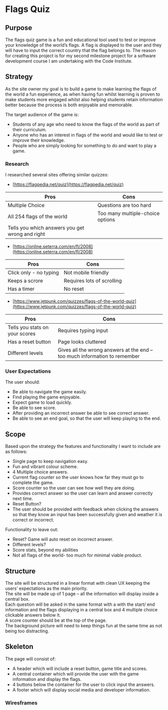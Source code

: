 # Flags Quiz

## Purpose

The flags quiz game is a fun and educational tool used to test or improve your knowledge of the world’s flags. A flag is displayed to the user and they will have to input the correct country that the flag belongs to. 
The reason for creating this project is for my second milestone project for a software development course I am undertaking with the Code Institute.

## Strategy

As the site owner my goal is to build a game to make learning the flags of the world a fun experience, as when having fun whilst learning is proven to make students more engaged whilst also helping students retain information better because the process is both enjoyable and memorable. 

The target audience of the game is:

- Students of any age who need to know the flags of the world as part of their curriculum.
- Anyone who has an interest in flags of the world and would like to test or improve their knowledge.
- People who are simply looking for something to do and want to play a game. 

### Research

I researched several sites offering similar quizzes: 

- [https://flagpedia.net/quiz](https://flagpedia.net/quiz)

Pros | Cons      
---|---
Multiple Choice | Questions are too hard
All 254 flags of the world | Too many multiple-choice options
Tells you which answers you get wrong and right |

- [https://online.seterra.com/en/fl/2008](https://online.seterra.com/en/fl/2008)

Pros | Cons      
---|---
Click only - no typing | Not mobile friendly
Keeps a scrore | Requires lots of scrolling
 Has a timer | No reset

 - [https://www.jetpunk.com/quizzes/flags-of-the-world-quiz](https://www.jetpunk.com/quizzes/flags-of-the-world-quiz)

 Pros | Cons      
---|---
Tells you stats on your scores | Requires typing input
Has a reset button | Page looks cluttered
Different levels | Gives all the wrong answers at the end – too much information to remember

### User Expectations
 
 The user should:

 -  Be able to navigate the game easily.
 -	Find playing the game enjoyable.
 -	Expect game to load quickly.
 -	Be able to see score.
 -	After providing an incorrect answer be able to see correct answer.
 -	Be able to see an end goal, so that the user will keep playing to the end.


## Scope

Based upon the strategy the features and functionality I want to include are as follows:

-	Single page to keep navigation easy.
-	Fun and vibrant colour scheme.
-	4 Multiple choice answers.
-   Current flag counter so the user knows how far they must go to complete the game.
-	Score counter so the user can see how well they are doing.
-	Provides correct answer so the user can learn and answer correctly next time.
-	Reset Button?
-	The user should be provided with feedback when clicking the answers so that they know an input has been successfully given and weather it is correct or incorrect.
 
 Functionality to leave out:
-	Reset? Game will auto reset on incorrect answer.
-	Different levels?
-	Score stats, beyond my abilities
-	Not all flags of the world- too much for minimal viable product.


## Structure

The site will be structured in a linear format with clean UX keeping the users’ expectations as the main priority.  
The site will be made up of 1 page – all the information will display inside a central box.  
Each question will be asked in the same format with a with the start/ end information and the flags displaying in a central box and 4 multiple choice clickable answers below it.  
A score counter should be at the top of the page.  
The background picture will need to keep things fun at the same time as not being too distracting.

## Skeleton

The page will consist of: 
- A header which will include a reset button, game title and scores.
- A central container which will provide the user with the game information and display the flags.
- 4 buttons below the container for the user to click input the answers.
- A footer which will display social media and developer information.

### Wiresframes


